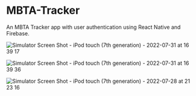 # MBTA-Tracker
An MBTA Tracker app with user authentication using React Native and Firebase. 

![Simulator Screen Shot - iPod touch (7th generation) - 2022-07-31 at 16 39 17](https://user-images.githubusercontent.com/61524227/182657367-f4c10bb9-8108-455c-9e52-5cc0adf6b67c.png)

![Simulator Screen Shot - iPod touch (7th generation) - 2022-07-31 at 16 39 36](https://user-images.githubusercontent.com/61524227/182657418-aa1b4ca4-0fa7-4c37-9f5e-d37ecd0525ed.png)

![Simulator Screen Shot - iPod touch (7th generation) - 2022-07-28 at 21 23 16](https://user-images.githubusercontent.com/61524227/182657453-08eb1a7a-088b-4ca1-a889-5cea9b443b21.png)
